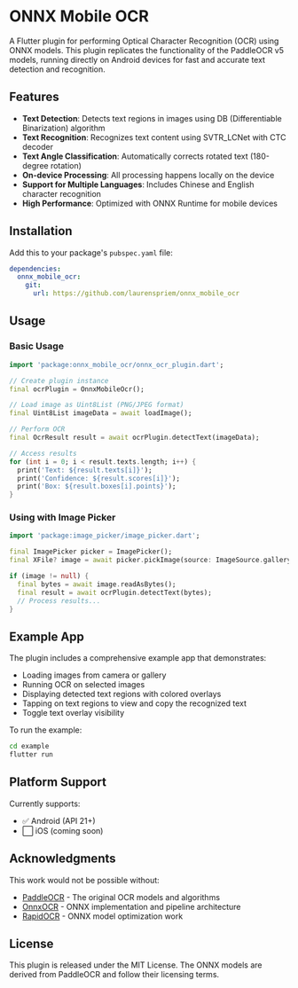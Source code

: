 # ONNX Mobile OCR

A Flutter plugin for performing Optical Character Recognition (OCR) using ONNX models. This plugin replicates the functionality of the PaddleOCR v5 models, running directly on Android devices for fast and accurate text detection and recognition.

## Features

- **Text Detection**: Detects text regions in images using DB (Differentiable Binarization) algorithm
- **Text Recognition**: Recognizes text content using SVTR_LCNet with CTC decoder
- **Text Angle Classification**: Automatically corrects rotated text (180-degree rotation)
- **On-device Processing**: All processing happens locally on the device
- **Support for Multiple Languages**: Includes Chinese and English character recognition
- **High Performance**: Optimized with ONNX Runtime for mobile devices

## Installation

Add this to your package's `pubspec.yaml` file:

```yaml
dependencies:
  onnx_mobile_ocr:
    git:
      url: https://github.com/laurenspriem/onnx_mobile_ocr
```

## Usage

### Basic Usage

```dart
import 'package:onnx_mobile_ocr/onnx_ocr_plugin.dart';

// Create plugin instance
final ocrPlugin = OnnxMobileOcr();

// Load image as Uint8List (PNG/JPEG format)
final Uint8List imageData = await loadImage();

// Perform OCR
final OcrResult result = await ocrPlugin.detectText(imageData);

// Access results
for (int i = 0; i < result.texts.length; i++) {
  print('Text: ${result.texts[i]}');
  print('Confidence: ${result.scores[i]}');
  print('Box: ${result.boxes[i].points}');
}
```

### Using with Image Picker

```dart
import 'package:image_picker/image_picker.dart';

final ImagePicker picker = ImagePicker();
final XFile? image = await picker.pickImage(source: ImageSource.gallery);

if (image != null) {
  final bytes = await image.readAsBytes();
  final result = await ocrPlugin.detectText(bytes);
  // Process results...
}
```

## Example App

The plugin includes a comprehensive example app that demonstrates:

- Loading images from camera or gallery
- Running OCR on selected images
- Displaying detected text regions with colored overlays
- Tapping on text regions to view and copy the recognized text
- Toggle text overlay visibility

To run the example:

```bash
cd example
flutter run
```

## Platform Support

Currently supports:
- ✅ Android (API 21+)
- ⬜ iOS (coming soon)

## Acknowledgments

This work would not be possible without:
- [PaddleOCR](https://github.com/PaddlePaddle/PaddleOCR) - The original OCR models and algorithms
- [OnnxOCR](https://github.com/jingsongliujing/OnnxOCR) - ONNX implementation and pipeline architecture
- [RapidOCR](https://github.com/RapidAI/RapidOCR) - ONNX model optimization work

## License

This plugin is released under the MIT License. The ONNX models are derived from PaddleOCR and follow their licensing terms.

